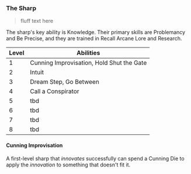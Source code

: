 ### The Sharp

> fluff text here

The sharp's key ability is Knowledge. Their primary skills are Problemancy and Be Precise, and they are trained in Recall Arcane Lore and Research.

| Level | Abilities |
| ----- | --------- |
| 1 | Cunning Improvisation, Hold Shut the Gate |
| 2 | Intuit |
| 3 | Dream Step, Go Between |
| 4 | Call a Conspirator |
| 5 | tbd |
| 6 | tbd |
| 7 | tbd |
| 8 | tbd |

#### Cunning Improvisation
A first-level sharp that _innovates_ successfully can spend a Cunning Die to apply the _innovation_ to something that doesn't fit it.
